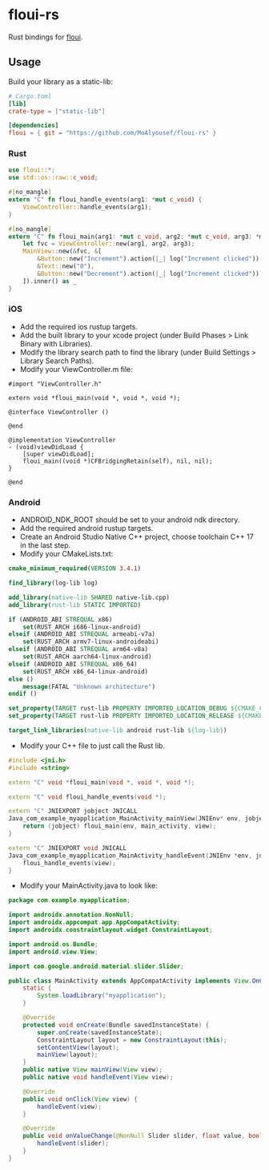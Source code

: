 # floui-rs

Rust bindings for [floui](https://github.com/MoAlyousef/floui).

## Usage
Build your library as a static-lib:
```toml
# Cargo.toml
[lib]
crate-type = ["static-lib"]

[dependencies]
floui = { git = "https://github.com/MoAlyousef/floui-rs" }
```

### Rust
```rust
use floui::*;
use std::os::raw::c_void;

#[no_mangle]
extern "C" fn floui_handle_events(arg1: *mut c_void) {
    ViewController::handle_events(arg1);
}

#[no_mangle]
extern "C" fn floui_main(arg1: *mut c_void, arg2: *mut c_void, arg3: *mut c_void) -> *mut c_void {
    let fvc = ViewController::new(arg1, arg2, arg3);
    MainView::new(&fvc, &[
        &Button::new("Increment").action(|_| log("Increment clicked")),
        &Text::new("0"),
        &Button::new("Decrement").action(|_| log("Increment clicked"))
    ]).inner() as _
}
```

### iOS
- Add the required ios rustup targets.
- Add the built library to your xcode project (under Build Phases > Link Binary with Libraries).
- Modify the library search path to find the library (under Build Settings > Library Search Paths).
- Modify your ViewController.m file:
```objc
#import "ViewController.h"

extern void *floui_main(void *, void *, void *);

@interface ViewController ()

@end

@implementation ViewController
- (void)viewDidLoad {
    [super viewDidLoad];
    floui_main((void *)CFBridgingRetain(self), nil, nil);
}

@end
```

### Android
- ANDROID_NDK_ROOT should be set to your android ndk directory.
- Add the required android rustup targets.
- Create an Android Studio Native C++ project, choose toolchain C++ 17 in the last step.
- Modify your CMakeLists.txt:
```cmake
cmake_minimum_required(VERSION 3.4.1)

find_library(log-lib log)

add_library(native-lib SHARED native-lib.cpp)
add_library(rust-lib STATIC IMPORTED)

if (ANDROID_ABI STREQUAL x86)
    set(RUST_ARCH i686-linux-android)
elseif (ANDROID_ABI STREQUAL armeabi-v7a)
    set(RUST_ARCH armv7-linux-androideabi)
elseif (ANDROID_ABI STREQUAL arm64-v8a)
    set(RUST_ARCH aarch64-linux-android)
elseif (ANDROID_ABI STREQUAL x86_64)
    set(RUST_ARCH x86_64-linux-android)
else ()
    message(FATAL "Unknown architecture")
endif ()

set_property(TARGET rust-lib PROPERTY IMPORTED_LOCATION_DEBUG ${CMAKE_CURRENT_LIST_DIR}/app/target/${RUST_ARCH}/debug/libapp.a)
set_property(TARGET rust-lib PROPERTY IMPORTED_LOCATION_RELEASE ${CMAKE_CURRENT_LIST_DIR}/app/target/${RUST_ARCH}/release/libapp.a)

target_link_libraries(native-lib android rust-lib ${log-lib})
```
- Modify your C++ file to just call the Rust lib.
```c++
#include <jni.h>
#include <string>

extern "C" void *floui_main(void *, void *, void *);

extern "C" void floui_handle_events(void *);

extern "C" JNIEXPORT jobject JNICALL
Java_com_example_myapplication_MainActivity_mainView(JNIEnv* env, jobject main_activity, jobject view) {
    return (jobject) floui_main(env, main_activity, view);
}

extern "C" JNIEXPORT void JNICALL
Java_com_example_myapplication_MainActivity_handleEvent(JNIEnv *env, jobject thiz, jobject view) {
    floui_handle_events(view);
}
```
- Modify your MainActivity.java to look like:
```java
package com.example.myapplication;

import androidx.annotation.NonNull;
import androidx.appcompat.app.AppCompatActivity;
import androidx.constraintlayout.widget.ConstraintLayout;

import android.os.Bundle;
import android.view.View;

import com.google.android.material.slider.Slider;

public class MainActivity extends AppCompatActivity implements View.OnClickListener, Slider.OnChangeListener {
    static {
        System.loadLibrary("myapplication");
    }

    @Override
    protected void onCreate(Bundle savedInstanceState) {
        super.onCreate(savedInstanceState);
        ConstraintLayout layout = new ConstraintLayout(this);
        setContentView(layout);
        mainView(layout);
    }
    public native View mainView(View view);
    public native void handleEvent(View view);

    @Override
    public void onClick(View view) {
        handleEvent(view);
    }

    @Override
    public void onValueChange(@NonNull Slider slider, float value, boolean fromUser) {
        handleEvent(slider);
    }
}
```